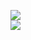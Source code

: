 [![](https://img.shields.io/badge/Made%20With-Github%20Spray-lightgrey.svg?style=for-the-badge&logo=github)](https://github.com/Annihil/github-spray#16391)  
[![](https://i.imgur.com/2DrTn0Z.gif)](https://github.com/Annihil/github-spray)